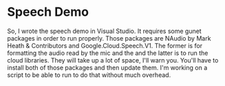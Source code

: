 # Speech Demo
So, I wrote the speech demo in Visual Studio. It requires some gunet packages in order to run properly. Those packages are NAudio by Mark Heath & Contributors and Google.Cloud.Speech.V1. The former is for formatting the audio read by the mic and the and the latter is to run the cloud libraries. They will take up a lot of space, I'll warn you. You'll have to install both of those packages and then update them. I'm working on a script to be able to run to do that without much overhead.
